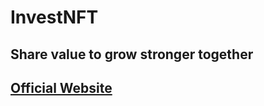 # InvestNFT

## Share value to grow stronger together

## [Official Website](http://www.investnft.finance/)